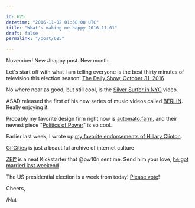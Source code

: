 ```yaml
---

id: 625
datetime: "2016-11-02 01:38:08 UTC"
title: "What's making me happy 2016-11-01"
draft: false
permalink: "/post/625"

---
```


November! New #happy post. New month. 

Let's start off with what I am telling everyone is the best thirty minutes of television this election season: [The Daily Show, October 31, 2016](http://www.cc.com/full-episodes/nb3429/the-daily-show-with-trevor-noah-october-31--2016---jeff-ross-season-22-ep-22016).

No where near as good, but still cool, is the [Silver Surfer in NYC](https://www.youtube.com/watch?v=ePd3dL7C-CM&feature=youtu.be) video.

ASAD released the first of his new series of music videos called [BERLIN](https://vimeo.com/189704067). Really enjoying it.

Probably my favorite design firm right now is [automato.farm](http://automato.farm/), and their newest piece "[Politics of Power](http://automato.farm/portfolio/politics-of-power/)" is so cool.

Earlier last week, I wrote up [my favorite endorsements of Hillary Clinton](https://writing.natwelch.com/post/623).

[GifCities](http://www.gifcities.org/) is just a beautiful archive of internet culture

[ZEIº](https://www.kickstarter.com/projects/timeular/zeio-the-most-simple-time-tracking-solution/) is a neat Kickstarter that @pw10n sent me. Send him your love, [he got married last weekend](https://www.instagram.com/p/BMKjtF4AUoD/?taken-by=pw10n)

The US presidential election is a week from today! [Please vote](http://iwillvote.com)!

Cheers,

/Nat

